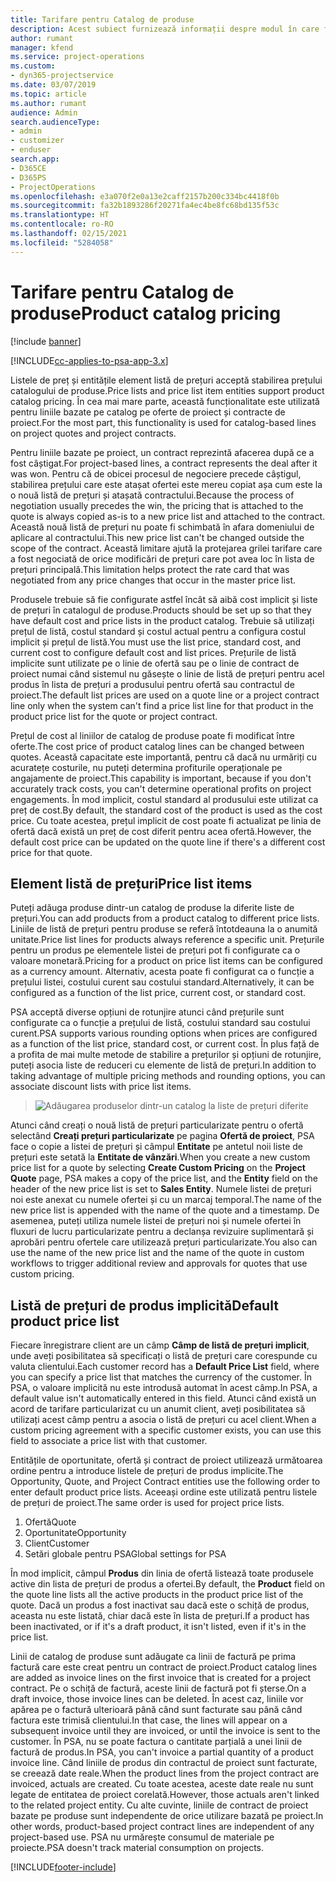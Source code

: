 ```yaml
---
title: Tarifare pentru Catalog de produse
description: Acest subiect furnizează informații despre modul în care funcționează prețul din catalogul de produse în Dynamics 365 Project Service Automation (PSA).
author: rumant
manager: kfend
ms.service: project-operations
ms.custom:
- dyn365-projectservice
ms.date: 03/07/2019
ms.topic: article
ms.author: rumant
audience: Admin
search.audienceType:
- admin
- customizer
- enduser
search.app:
- D365CE
- D365PS
- ProjectOperations
ms.openlocfilehash: e3a070f2e0a13e2caff2157b200c334bc4418f0b
ms.sourcegitcommit: fa32b1893286f20271fa4ec4be8fc68bd135f53c
ms.translationtype: HT
ms.contentlocale: ro-RO
ms.lasthandoff: 02/15/2021
ms.locfileid: "5284058"
---
```

# <a name="product-catalog-pricing"></a><span data-ttu-id="54035-103">Tarifare pentru Catalog de produse</span><span class="sxs-lookup"><span data-stu-id="54035-103">Product catalog pricing</span></span> 

[!include [banner](../includes/psa-now-project-operations.md)]

[!INCLUDE[cc-applies-to-psa-app-3.x](../includes/cc-applies-to-psa-app-3x.md)]


<span data-ttu-id="54035-104">Listele de preț și entitățile element listă de prețuri acceptă stabilirea prețului catalogului de produse.</span><span class="sxs-lookup"><span data-stu-id="54035-104">Price lists and price list item entities support product catalog pricing.</span></span> <span data-ttu-id="54035-105">În cea mai mare parte, această funcționalitate este utilizată pentru liniile bazate pe catalog pe oferte de proiect și contracte de proiect.</span><span class="sxs-lookup"><span data-stu-id="54035-105">For the most part, this functionality is used for catalog-based lines on project quotes and project contracts.</span></span>

<span data-ttu-id="54035-106">Pentru liniile bazate pe proiect, un contract reprezintă afacerea după ce a fost câștigat.</span><span class="sxs-lookup"><span data-stu-id="54035-106">For project-based lines, a contract represents the deal after it was won.</span></span> <span data-ttu-id="54035-107">Pentru că de obicei procesul de negociere precede câștigul, stabilirea prețului care este atașat ofertei este mereu copiat așa cum este la o nouă listă de prețuri și atașată contractului.</span><span class="sxs-lookup"><span data-stu-id="54035-107">Because the process of negotiation usually precedes the win, the pricing that is attached to the quote is always copied as-is to a new price list and attached to the contract.</span></span> <span data-ttu-id="54035-108">Această nouă listă de prețuri nu poate fi schimbată în afara domeniului de aplicare al contractului.</span><span class="sxs-lookup"><span data-stu-id="54035-108">This new price list can't be changed outside the scope of the contract.</span></span> <span data-ttu-id="54035-109">Această limitare ajută la protejarea grilei tarifare care a fost negociată de orice modificări de prețuri care pot avea loc în lista de prețuri principală.</span><span class="sxs-lookup"><span data-stu-id="54035-109">This limitation helps protect the rate card that was negotiated from any price changes that occur in the master price list.</span></span>

<span data-ttu-id="54035-110">Produsele trebuie să fie configurate astfel încât să aibă cost implicit și liste de prețuri în catalogul de produse.</span><span class="sxs-lookup"><span data-stu-id="54035-110">Products should be set up so that they have default cost and price lists in the product catalog.</span></span> <span data-ttu-id="54035-111">Trebuie să utilizați prețul de listă, costul standard și costul actual pentru a configura costul implicit și prețul de listă.</span><span class="sxs-lookup"><span data-stu-id="54035-111">You must use the list price, standard cost, and current cost to configure default cost and list prices.</span></span> <span data-ttu-id="54035-112">Prețurile de listă implicite sunt utilizate pe o linie de ofertă sau pe o linie de contract de proiect numai când sistemul nu găsește o linie de listă de prețuri pentru acel produs în lista de prețuri a produsului pentru ofertă sau contractul de proiect.</span><span class="sxs-lookup"><span data-stu-id="54035-112">The default list prices are used on a quote line or a project contract line only when the system can't find a price list line for that product in the product price list for the quote or project contract.</span></span>

<span data-ttu-id="54035-113">Prețul de cost al liniilor de catalog de produse poate fi modificat între oferte.</span><span class="sxs-lookup"><span data-stu-id="54035-113">The cost price of product catalog lines can be changed between quotes.</span></span> <span data-ttu-id="54035-114">Această capacitate este importantă, pentru că dacă nu urmăriți cu acuratețe costurile, nu puteți determina profiturile operaționale pe angajamente de proiect.</span><span class="sxs-lookup"><span data-stu-id="54035-114">This capability is important, because if you don't accurately track costs, you can't determine operational profits on project engagements.</span></span> <span data-ttu-id="54035-115">În mod implicit, costul standard al produsului este utilizat ca preț de cost.</span><span class="sxs-lookup"><span data-stu-id="54035-115">By default, the standard cost of the product is used as the cost price.</span></span> <span data-ttu-id="54035-116">Cu toate acestea, prețul implicit de cost poate fi actualizat pe linia de ofertă dacă există un preț de cost diferit pentru acea ofertă.</span><span class="sxs-lookup"><span data-stu-id="54035-116">However, the default cost price can be updated on the quote line if there's a different cost price for that quote.</span></span>

## <a name="price-list-items"></a><span data-ttu-id="54035-117">Element listă de prețuri</span><span class="sxs-lookup"><span data-stu-id="54035-117">Price list items</span></span>

<span data-ttu-id="54035-118">Puteți adăuga produse dintr-un catalog de produse la diferite liste de prețuri.</span><span class="sxs-lookup"><span data-stu-id="54035-118">You can add products from a product catalog to different price lists.</span></span> <span data-ttu-id="54035-119">Liniile de listă de prețuri pentru produse se referă întotdeauna la o anumită unitate.</span><span class="sxs-lookup"><span data-stu-id="54035-119">Price list lines for products always reference a specific unit.</span></span> <span data-ttu-id="54035-120">Prețurile pentru un produs pe elementele listei de prețuri pot fi configurate ca o valoare monetară.</span><span class="sxs-lookup"><span data-stu-id="54035-120">Pricing for a product on price list items can be configured as a currency amount.</span></span> <span data-ttu-id="54035-121">Alternativ, acesta poate fi configurat ca o funcție a prețului listei, costului curent sau costului standard.</span><span class="sxs-lookup"><span data-stu-id="54035-121">Alternatively, it can be configured as a function of the list price, current cost, or standard cost.</span></span>

<span data-ttu-id="54035-122">PSA acceptă diverse opțiuni de rotunjire atunci când prețurile sunt configurate ca o funcție a prețului de listă, costului standard sau costului curent.</span><span class="sxs-lookup"><span data-stu-id="54035-122">PSA supports various rounding options when prices are configured as a function of the list price, standard cost, or current cost.</span></span> <span data-ttu-id="54035-123">În plus față de a profita de mai multe metode de stabilire a prețurilor și opțiuni de rotunjire, puteți asocia liste de reduceri cu elemente de listă de prețuri.</span><span class="sxs-lookup"><span data-stu-id="54035-123">In addition to taking advantage of multiple pricing methods and rounding options, you can associate discount lists with price list items.</span></span> 

> ![Adăugarea produselor dintr-un catalog la liste de prețuri diferite](media/basic-guide-16.png)

<span data-ttu-id="54035-125">Atunci când creați o nouă listă de prețuri particularizate pentru o ofertă selectând **Creați prețuri particularizate** pe pagina **Ofertă de proiect**, PSA face o copie a listei de prețuri și câmpul **Entitate** pe antetul noii liste de prețuri este setată la **Entitate de vânzări**.</span><span class="sxs-lookup"><span data-stu-id="54035-125">When you create a new custom price list for a quote by selecting **Create Custom Pricing** on the **Project Quote** page, PSA makes a copy of the price list, and the **Entity** field on the header of the new price list is set to **Sales Entity**.</span></span> <span data-ttu-id="54035-126">Numele listei de prețuri noi este anexat cu numele ofertei și cu un marcaj temporal.</span><span class="sxs-lookup"><span data-stu-id="54035-126">The name of the new price list is appended with the name of the quote and a timestamp.</span></span> <span data-ttu-id="54035-127">De asemenea, puteți utiliza numele listei de prețuri noi și numele ofertei în fluxuri de lucru particularizate pentru a declanșa revizuire suplimentară și aprobări pentru ofertele care utilizează prețuri particularizate.</span><span class="sxs-lookup"><span data-stu-id="54035-127">You also can use the name of the new price list and the name of the quote in custom workflows to trigger additional review and approvals for quotes that use custom pricing.</span></span>

 
## <a name="default-product-price-list"></a><span data-ttu-id="54035-128">Listă de prețuri de produs implicită</span><span class="sxs-lookup"><span data-stu-id="54035-128">Default product price list</span></span>
<span data-ttu-id="54035-129">Fiecare înregistrare client are un câmp **Câmp de listă de prețuri implicit**, unde aveți posibilitatea să specificați o listă de prețuri care corespunde cu valuta clientului.</span><span class="sxs-lookup"><span data-stu-id="54035-129">Each customer record has a **Default Price List** field, where you can specify a price list that matches the currency of the customer.</span></span> <span data-ttu-id="54035-130">În PSA, o valoare implicită nu este introdusă automat în acest câmp.</span><span class="sxs-lookup"><span data-stu-id="54035-130">In PSA, a default value isn't automatically entered in this field.</span></span> <span data-ttu-id="54035-131">Atunci când există un acord de tarifare particularizat cu un anumit client, aveți posibilitatea să utilizați acest câmp pentru a asocia o listă de prețuri cu acel client.</span><span class="sxs-lookup"><span data-stu-id="54035-131">When a custom pricing agreement with a specific customer exists, you can use this field to associate a price list with that customer.</span></span>

<span data-ttu-id="54035-132">Entitățile de oportunitate, ofertă și contract de proiect utilizează următoarea ordine pentru a introduce listele de prețuri de produs implicite.</span><span class="sxs-lookup"><span data-stu-id="54035-132">The Opportunity, Quote, and Project Contract entities use the following order to enter default product price lists.</span></span> <span data-ttu-id="54035-133">Aceeași ordine este utilizată pentru listele de prețuri de proiect.</span><span class="sxs-lookup"><span data-stu-id="54035-133">The same order is used for project price lists.</span></span>

1.  <span data-ttu-id="54035-134">Ofertă</span><span class="sxs-lookup"><span data-stu-id="54035-134">Quote</span></span>
2.  <span data-ttu-id="54035-135">Oportunitate</span><span class="sxs-lookup"><span data-stu-id="54035-135">Opportunity</span></span>
3.  <span data-ttu-id="54035-136">Client</span><span class="sxs-lookup"><span data-stu-id="54035-136">Customer</span></span>
4.  <span data-ttu-id="54035-137">Setări globale pentru PSA</span><span class="sxs-lookup"><span data-stu-id="54035-137">Global settings for PSA</span></span>

<span data-ttu-id="54035-138">În mod implicit, câmpul **Produs** din linia de ofertă listează toate produsele active din lista de prețuri de produs a ofertei.</span><span class="sxs-lookup"><span data-stu-id="54035-138">By default, the **Product** field on the quote line lists all the active products in the product price list of the quote.</span></span> <span data-ttu-id="54035-139">Dacă un produs a fost inactivat sau dacă este o schiță de produs, aceasta nu este listată, chiar dacă este în lista de prețuri.</span><span class="sxs-lookup"><span data-stu-id="54035-139">If a product has been inactivated, or if it's a draft product, it isn't listed, even if it's in the price list.</span></span> 

<span data-ttu-id="54035-140">Linii de catalog de produse sunt adăugate ca linii de factură pe prima factură care este creat pentru un contract de proiect.</span><span class="sxs-lookup"><span data-stu-id="54035-140">Product catalog lines are added as invoice lines on the first invoice that is created for a project contract.</span></span> <span data-ttu-id="54035-141">Pe o schiță de factură, aceste linii de factură pot fi șterse.</span><span class="sxs-lookup"><span data-stu-id="54035-141">On a draft invoice, those invoice lines can be deleted.</span></span> <span data-ttu-id="54035-142">În acest caz, liniile vor apărea pe o factură ulterioară până când sunt facturate sau până când factura este trimisă clientului.</span><span class="sxs-lookup"><span data-stu-id="54035-142">In that case, the lines will appear on a subsequent invoice until they are invoiced, or until the invoice is sent to the customer.</span></span> <span data-ttu-id="54035-143">În PSA, nu se poate factura o cantitate parțială a unei linii de factură de produs.</span><span class="sxs-lookup"><span data-stu-id="54035-143">In PSA, you can't invoice a partial quantity of a product invoice line.</span></span> <span data-ttu-id="54035-144">Când liniile de produs din contractul de proiect sunt facturate, se creează date reale.</span><span class="sxs-lookup"><span data-stu-id="54035-144">When the product lines from the project contract are invoiced, actuals are created.</span></span> <span data-ttu-id="54035-145">Cu toate acestea, aceste date reale nu sunt legate de entitatea de proiect corelată.</span><span class="sxs-lookup"><span data-stu-id="54035-145">However, those actuals aren't linked to the related project entity.</span></span> <span data-ttu-id="54035-146">Cu alte cuvinte, liniile de contract de proiect bazate pe produse sunt independente de orice utilizare bazată pe proiect.</span><span class="sxs-lookup"><span data-stu-id="54035-146">In other words, product-based project contract lines are independent of any project-based use.</span></span> <span data-ttu-id="54035-147">PSA nu urmărește consumul de materiale pe proiecte.</span><span class="sxs-lookup"><span data-stu-id="54035-147">PSA doesn't track material consumption on projects.</span></span>


[!INCLUDE[footer-include](../includes/footer-banner.md)]